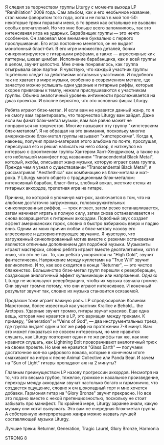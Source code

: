 Я следил за творчеством группы Liturgy с момента выхода LP "Renihilation" 2009 года. Сам альбом, как и его необычное название, стал моим фаворитом того года, хотя и не попал в мой топ-50: некоторые треки поразили меня, в то время как остальные не вызвали особых впечатлений. Но что мне больше всего запомнилось, так это интенсивная игра на ударных. Барабанщик группы — это нечто особенное. Он завоевал мое внимание буквально с первого прослушивания. Его игра постоянно меняется, он не выдает монотонный бласт-бит. В его игре множество деталей, бочки синхронизируются с гитарными риффами, а также — агрессивные кик паттерны, шквал цимбал. Исполнение барабанщика, как и всей группы в целом, звучит целостно. Мне очень понравилось, как группа отыгрывала свои партии. Я чувствую, что каждый участник группы тщательно следит за действиями остальных участников. И подобного так не хватает в мире музыки, особенно в современном метале, где зачастую можно услышать одни ударные и гитарные риффы, которые скорее привязаны к темпу, нежели прислушиваются к участникам группы. Обычно аналогичный уровень интимности прослеживается на джаз проектах. И вполне вероятно, что это основная фишка Liturgy.

Ребята играют блэк-метал. И если вам не нравится данный жанр, то я не смогу вам гарантировать, что творчество Liturgy вам зайдет. Даже если вы фанат блэк-метал музыки, вам все равно может не понравиться их творчество. Многие называют эту группу "хипстерским блэк-металом". Я не обращал на это внимания, поскольку многие американские блэк-метал группы называют "хипстерскими". Когда я, наконец, получил промо-материал этого альбома по почте, прослушал, переслушал его и решил написать на него обзор, я наткнулся на интервью с фронтменом группы Хантером Хант-Хендриксом, а также на его небольшой манифест под названием "Transcendental Black Metal", который, якобы, описывает жанр музыки, которую играет сама группа. Прежде чем я узнал о существовании "Transcendental Black Metal", я рассматривал "Aesthethica" как комбинацию из блэк-метала и мат-рока. У Liturgy много общего с традиционным блэк-металом: интенсивный барабан, бласт-биты, злобный вокал, жесткие стены из гитарных аккордов, трепетная игра на гитаре.

Причина, по которой я упоминул мат-рок, заключается в том, что на альбоме достаточно загруженных, головокружительных синкопированных риффов, — трек играет, затем резко останавливается, затем начинает играть в полную силу, затем снова останавливается и снова возвращается к гитарным аккордам. Подобный звук создает эффект американских горок, словно я быстро взбираюсь вверх и падаю вниз. Одним из моих причин любви к блэк-металу назову его агрессивное и дезориентирующее звучание. Я чувствую, что загруженный синкопированный мотив вместе с резкими остановками являются отличным дополнением для подобной музыки. Музыканты играют мастерски, словно ребята играют вместе десятилетиями, хотя я знаю, что это не так. То, как ребята ускоряются на "High Gold", звучит фантастически. Напряжение между куплетами на "True Will" звучит великолепно. И то, как все сходится в конце "Returner", — это чистое блаженство. Большинство блэк-метал групп перешли к реверберации, создающие аналогичный эффект кульминации или напряжения. Однако Liturgy не используют реверберацию, чтобы их музыка звучала громче. Они звучат громче потому, что они играют интенсивнее. И конечный результат звучит так, словно их музыка становится осязаемой.

Продакшн тоже играет важную роль. LP спродюсирован Колином Марстоном, более известный как участник Krallice и Behold... the Arctopus. Ударные звучат громко, гитары звучат красиво. Еще одна вещь, которая мне нравится в LP, это вариация между треками. К примеру, "Generation" и "Veins of God", — два инструментальных трека, где группа выдает один и тот же рифф на протяжении 7-8 минут. Вам это может показаться не совсем интересным, но мне нравится слушать, как Liturgy повторяют одни и те же риффы так же, как мне нравится слушать, как Lightning Bolt проворачивают аналогичный трюк на своем проекте. Но мне не нравится "Glass Earth" — получаем достаточное кол-во цифрового вокала, которые в конечном итоге смахивают на интро к песне Animal Collective или Panda Bear. И зачем на "Sun of Light" гитары пропадают аж на 2 минуты?

Главным преимуществом LP назову прогрессии аккордов. Несмотря на то, что это весьма грубое, тяжелое, громкое и нахальное произведение, переходы между аккордами звучат настолько богато и гармонично, что создается ощущение, словно я ем шоколадный торт и мне хочется добавки. Гармония гитар на "Glory Bronze" звучит прекрасно. Но все это подано вместе с некой претенциозностью, поскольку не стоит забывать про манифест. По крайней мере, Liturgy заранее знали, какую музыку они хотят выпускать. Это вам не очередная блэк-метал группа. А собственную интерпретацию жанра можно назвать лучшей составляющей музыки Liturgy.

Лучшие треки: Returner, Generation, Tragic Laurel, Glory Bronze, Harmonia

STRONG 8

